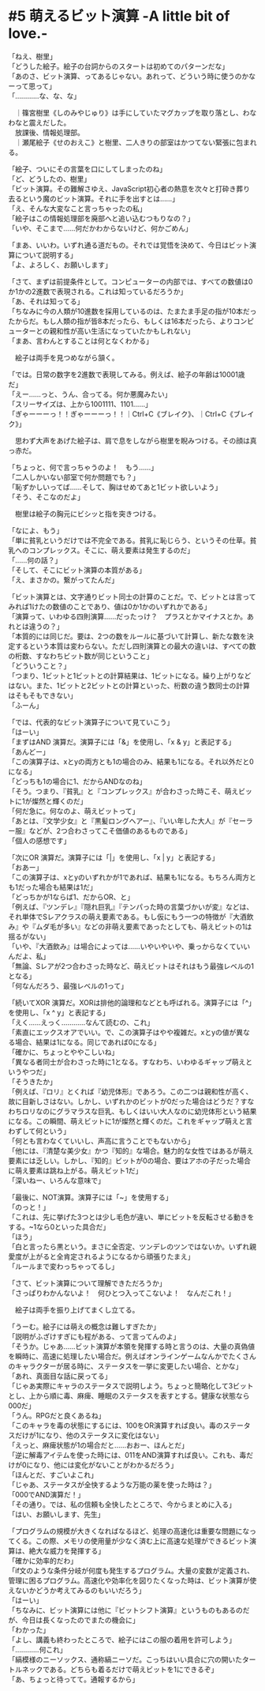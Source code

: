 # #5 萌えるビット演算 -A little bit of love.-

「ねえ、樹里」  
「どうした絵子。絵子の台詞からのスタートは初めてのパターンだな」  
「あのさ、ビット演算、ってあるじゃない。あれって、どういう時に使うのかなーって思って」  
「…………な、な、な」

　｜篠宮樹里《しのみやじゅり》は手にしていたマグカップを取り落とし、わなわなと震えだした。  
　放課後、情報処理部。  
　｜瀬尾絵子《せのおえこ》と樹里、二人きりの部室はかつてない緊張に包まれる。

「絵子、ついにその言葉を口にしてしまったのね」  
「ど、どうしたの、樹里」  
「ビット演算。その難解さゆえ、JavaScript初心者の熱意を次々と打砕き葬り去るという魔のビット演算。それに手を出すとは……」  
「え、そんな大変なこと言っちゃったの私」  
「絵子はこの情報処理部を廃部へと追い込むつもりなの？」  
「いや、そこまで……何だかわからないけど、何かごめん」

「まあ、いいわ。いずれ通る道だもの。それでは覚悟を決めて、今日はビット演算について説明する」  
「よ、よろしく、お願いします」

「さて、まずは前提条件として。コンピューターの内部では、すべての数値は0か1かの2進数で表現される。これは知っているだろうか」  
「あ、それは知ってる」  
「ちなみに今の人類が10進数を採用しているのは、たまたま手足の指が10本だったからだ。もし人類の指が皆8本だったら、もしくは16本だったら、よりコンピューターとの親和性が高い生活になっていたかもしれない」  
「まあ、言わんとすることは何となくわかる」

　絵子は両手を見つめながら頷く。

「では。日常の数字を2進数で表現してみる。例えば、絵子の年齢は10001歳だ」  
「えー……っと、うん、合ってる。何か悪魔みたい」  
「スリーサイズは、上から1001111、1101……」  
「ぎゃーーーっ！！ぎゃーーーっ！！｜Ctrl+C《ブレイク》、｜Ctrl+C《ブレイク》」

　思わず大声をあげた絵子は、肩で息をしながら樹里を睨みつける。その顔は真っ赤だ。

「ちょっと、何で言っちゃうのよ！　もう……」  
「二人しかいない部室で何か問題でも？」  
「恥ずかしいってば……そして、胸はせめてあと1ビット欲しいよう」  
「そう、そこなのだよ」

　樹里は絵子の胸元にビシッと指を突きつける。

「なによ、もう」  
「単に貧乳というだけでは不完全である。貧乳に恥じらう、というその仕草。貧乳へのコンプレックス。そこに、萌え要素は発生するのだ」  
「……何の話？」  
「そして、そこにビット演算の本質がある」  
「え、まさかの。繋がってたんだ」

「ビット演算とは、文字通りビット同士の計算のことだ。で、ビットとは言ってみれば1けたの数値のことであり、値は0か1かのいずれかである」  
「演算って、いわゆる四則演算……だったっけ？　プラスとかマイナスとか。あれとは違うの？」  
「本質的には同じだ。要は、2つの数をルールに基づいて計算し、新たな数を決定するという本質は変わらない。ただし四則演算との最大の違いは、すべての数の桁数、すなわちビット数が同じということ」  
「どういうこと？」  
「つまり、1ビットと1ビットとの計算結果は、1ビットになる。繰り上がりなどはない。また、1ビットと2ビットとの計算といった、桁数の違う数同士の計算はそもそもできない」  
「ふーん」

「では、代表的なビット演算子について見ていこう」  
「はーい」  
「まずはAND 演算だ。演算子には「&」を使用し、「x & y」と表記する」  
「あんどー」  
「この演算子は、xとyの両方とも1の場合のみ、結果も1になる。それ以外だと0になる」  
「どっちも1の場合に1、だからANDなのね」  
「そう。つまり、『貧乳』と『コンプレックス』が合わさった時こそ、萌えビットに1が燦然と輝くのだ」  
「何だ急に。何なのよ、萌えビットって」  
「あとは、『文学少女』と『黒髪ロングヘアー』、『いい年した大人』が『セーラー服』などが、2つ合わさってこそ価値のあるものである」  
「個人の感想です」

「次にOR 演算だ。演算子には「|」を使用し、「x | y」と表記する」  
「おあー」  
「この演算子は、xとyのいずれかが1であれば、結果も1になる。もちろん両方とも1だった場合も結果は1だ」  
「どっちかが1ならば1、だからOR、と」  
「例えば、『ツンデレ』『隠れ巨乳』『テンパった時の言葉づかいが変』などは、それ単体でSレアクラスの萌え要素である。もし仮にもう一つの特徴が『大酒飲み』や『ムダ毛が多い』などの非萌え要素であったとしても、萌えビットの1は揺るがない」  
「いや、『大酒飲み』は場合によっては……いやいやいや、乗っからなくていいんだよ、私」  
「無論、Sレアが2つ合わさった時など、萌えビットはそれはもう最強レベルの1となる」  
「何なんだろう、最強レベルの1って」

「続いてXOR 演算だ。XORは排他的論理和などとも呼ばれる。演算子には「^」を使用し、「x ^ y」と表記する」  
「えく……えっく…………なんて読むの、これ」  
「素直にエックスオアでいい。で、この演算子はやや複雑だ。xとyの値が異なる場合、結果は1になる。同じであれば0になる」  
「確かに、ちょっとややこしいね」  
「異なる者同士が合わさった時に1となる。すなわち、いわゆるギャップ萌えというやつだ」  
「そうきたか」  
「例えば、『ロリ』とくれば『幼児体形』であろう。この二つは親和性が高く、故に目新しさはない。しかし、いずれかのビットが0だった場合はどうだ？すなわちロリなのにグラマラスな巨乳、もしくはいい大人なのに幼児体形という結果になる。この瞬間、萌えビットに1が燦然と輝くのだ。これをギャップ萌えと言わずして何という」  
「何とも言わなくていいし、声高に言うことでもないから」  
「他には、『清楚な美少女』かつ『知的』な場合。魅力的な女性ではあるが萌え要素には乏しい。しかし、『知的』ビットが0の場合、要はアホの子だった場合に萌え要素は跳ね上がる。萌えビット1だ」  
「深いねー、いろんな意味で」

「最後に、NOT演算。演算子には「~」を使用する」  
「のっと！」  
「これは、先に挙げた3つとは少し毛色が違い、単にビットを反転させる動きをする。~1なら0といった具合だ」  
「ほう」  
「白と言ったら黒という。まさに全否定、ツンデレのツンではないか。いずれ親愛度が上がると全肯定されるようになるから頑張りたまえ」  
「ルールまで変わっちゃってるし」

「さて、ビット演算について理解できただろうか」  
「さっぱりわかんないよ！　何ひとつ入ってこないよ！　なんだこれ！」

　絵子は両手を振り上げてまくし立てる。

「うーむ。絵子には萌えの概念は難しすぎたか」  
「説明がふざけすぎにも程がある、って言ってんのよ」  
「そうか。じゃあ……ビット演算が本領を発揮する時と言うのは、大量の真偽値を瞬時に、高速に処理したい場合だ。例えばオンラインゲームなんかでたくさんのキャラクターが居る時に、ステータスを一挙に変更したい場合、とかな」  
「あれ、真面目な話に戻ってる」  
「じゃあ実際にキャラのステータスで説明しよう。ちょっと簡略化して3ビットとし、上から順に毒、麻痺、睡眠のステータスを表すとする。健康な状態なら000だ」  
「うん。RPGだと良くあるね」  
「このキャラを毒の状態にするには、100をOR演算すれば良い。毒のステータスだけが1になり、他のステータスに変化はない」  
「えっと、麻痺状態が1の場合だと……おおー、ほんとだ」  
「逆に解毒アイテムを使った時には、011をAND演算すれば良い。これも、毒だけが0になり、他には変化がないことがわかるだろう」  
「ほんとだ、すごいよこれ」  
「じゃあ、ステータスが全快するような万能の薬を使った時は？」  
「000でAND演算だ！」  
「その通り。では、私の信頼も全快したところで、今からまとめに入る」  
「はい、お願いします、先生」

「プログラムの規模が大きくなればなるほど、処理の高速化は重要な問題になってくる。この際、メモリの使用量が少なく済む上に高速な処理ができるビット演算は、絶大な威力を発揮する」  
「確かに効率的だわ」  
「if文のような条件分岐が何度も発生するプログラム。大量の変数が定義され、管理に困るプログラム。高速化や効率化を図りたくなった時は、ビット演算が使えないかどうか考えてみるのもいいだろう」  
「はーい」  
「ちなみに、ビット演算には他に『ビットシフト演算』というものもあるのだが、今日は長くなったのでまたの機会に」  
「わかった」  
「よし、講義も終わったところで、絵子にはこの服の着用を許可しよう」  
「…………何これ」  
「縞模様のニーソックス、通称縞ニーソだ。こっちはいい具合に穴の開いたタートルネックである。どちらも着るだけで萌えビットを1にできるぞ」  
「あ、ちょっと待ってて。通報するから」